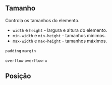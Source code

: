 
## Tamanho

Controla os tamanhos do elemento.

- `width` e `height` - largura e altura do elemento.
- `min-width` e `min-height` - tamanhos mínimos.
- `max-width` e `max-height` - tamanhos máximos.

`padding`
`margin`

`overflow`
`overflow-x`

## Posição